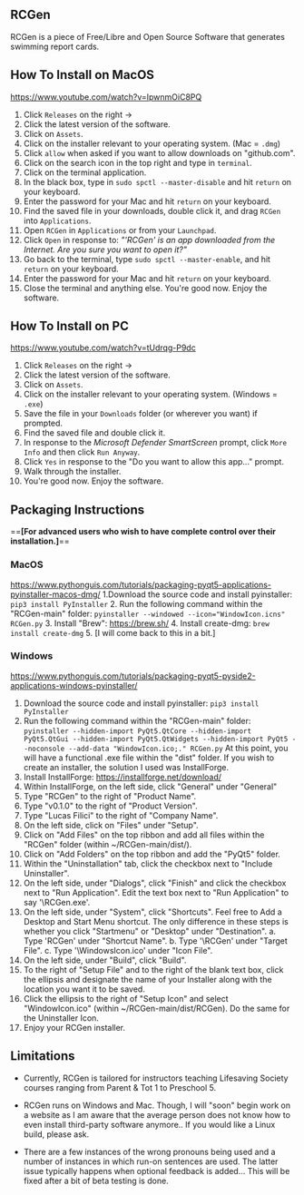 ## RCGen
RCGen is a piece of Free/Libre and Open Source Software that generates swimming report cards.

## How To Install on MacOS
https://www.youtube.com/watch?v=IpwnmOiC8PQ
1. Click `Releases` on the right ->
2. Click the latest version of the software.
3. Click on `Assets`.
4. Click on the installer relevant to your operating system.
  (Mac = `.dmg`)
5. Click `allow` when asked if you want to allow downloads on "github.com".
6. Click on the search icon in the top right and type in `terminal`.
7. Click on the terminal application.
8. In the black box, type in `sudo spctl --master-disable` and hit `return` on your keyboard.
9. Enter the password for your Mac and hit `return` on your keyboard.
9. Find the saved file in your downloads, double click it, and drag `RCGen` into `Applications`.
10. Open `RCGen` in `Applications` or from your `Launchpad`.
11. Click `Open` in response to: _"'RCGen' is an app downloaded from the Internet. Are you sure you want to open it?"_
12. Go back to the terminal, type `sudo spctl --master-enable`, and hit `return` on your keyboard.
13. Enter the password for your Mac and hit `return` on your keyboard.
14. Close the terminal and anything else. You're good now. Enjoy the software.

## How To Install on PC
https://www.youtube.com/watch?v=tUdrqg-P9dc
1. Click `Releases` on the right ->
2. Click the latest version of the software.
3. Click on `Assets`.
4. Click on the installer relevant to your operating system.
  (Windows = `.exe`)
5. Save the file in your `Downloads` folder (or wherever you want) if prompted.
6. Find the saved file and double click it.
7. In response to the _Microsoft Defender SmartScreen_ prompt, click `More Info` and then click `Run Anyway`.
8. Click `Yes` in response to the "Do you want to allow this app..." prompt.
9. Walk through the installer.
10. You're good now. Enjoy the software.

## Packaging Instructions
==**[For advanced users who wish to have complete control over their installation.]**==

  ### MacOS
  https://www.pythonguis.com/tutorials/packaging-pyqt5-applications-pyinstaller-macos-dmg/
1.Download the source code and install pyinstaller:
  `pip3 install PyInstaller`
2. Run the following command within the "RCGen-main" folder:
  `pyinstaller --windowed --icon="WindowIcon.icns" RCGen.py`
3. Install "Brew": https://brew.sh/
4. Install create-dmg:
`brew install create-dmg`
5. [I will come back to this in a bit.]

  ### Windows
  https://www.pythonguis.com/tutorials/packaging-pyqt5-pyside2-applications-windows-pyinstaller/
1. Download the source code and install pyinstaller:
  `pip3 install PyInstaller`
2. Run the following command within the "RCGen-main" folder:
  `pyinstaller --hidden-import PyQt5.QtCore --hidden-import PyQt5.QtGui --hidden-import PyQt5.QtWidgets --hidden-import PyQt5 --noconsole --add-data "WindowIcon.ico;." RCGen.py`
  At this point, you will have a functional .exe file within the "dist" folder.
  If you wish to create an installer, the solution I used was InstallForge.
3. Install InstallForge: https://installforge.net/download/
4. Within InstallForge, on the left side, click "General" under "General"
5. Type "RCGen" to the right of "Product Name".
6. Type "v0.1.0" to the right of "Product Version".
7. Type "Lucas Filici" to the right of "Company Name".
8. On the left side, click on "Files" under "Setup".
9. Click on "Add Files" on the top ribbon and add all files within the "RCGen" folder (within ~/RCGen-main/dist/).
10. Click on "Add Folders" on the top ribbon and add the "PyQt5" folder.
11. Within the "Uninstallation" tab, click the checkbox next to "Include Uninstaller".
12. On the left side, under "Dialogs", click "Finish" and click the checkbox next to "Run Application". Edit the text box next to "Run Application" to say '<InstallPath>\RCGen.exe'.
13. On the left side, under "System", click "Shortcuts". Feel free to Add a Desktop and Start Menu shortcut. The only difference in these steps is whether you click "Startmenu" or "Desktop" under "Destination".
  a. Type 'RCGen' under "Shortcut Name".
  b. Type '<InstallPath>\RCGen' under "Target File".
  c. Type '<InstallPath>\WindowsIcon.ico' under "Icon File".
14. On the left side, under "Build", click "Build".
15. To the right of "Setup File" and to the right of the blank text box, click the ellipsis and designate the name of your Installer along with the location you want it to be saved.
16. Click the ellipsis to the right of "Setup Icon" and select "WindowIcon.ico" (within ~/RCGen-main/dist/RCGen). Do the same for the Uninstaller Icon.
17. Enjoy your RCGen installer.

## Limitations

- Currently, RCGen is tailored for instructors teaching Lifesaving Society courses ranging from Parent & Tot 1 to Preschool 5.

- RCGen runs on Windows and Mac. Though, I will "soon" begin work on a website as I am aware that the average person does not know how to even install third-party software anymore.. If you would like a Linux build, please ask.

- There are a few instances of the wrong pronouns being used and a number of instances in which run-on sentences are used. The latter issue typically happens when optional feedback is added... This will be fixed after a bit of beta testing is done.
